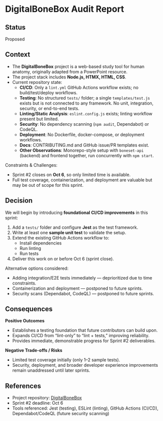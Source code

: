 # DigitalBoneBox Audit Report

## Status
Proposed

## Context
- The **DigitalBoneBox** project is a web-based study tool for human anatomy, originally adapted from a PowerPoint resource.  
- The project stack includes **Node.js, HTMX, HTML, CSS**.  
- Current repository state:  
  - **CI/CD**: Only a `lint.yml` GitHub Actions workflow exists; no build/test/deploy workflows.  
  - **Testing**: No structured `tests/` folder; a single `templates/test.js` exists but is not connected to any framework. No unit, integration, security, or end-to-end tests.  
  - **Linting/Static Analysis**: `eslint.config.js` exists; linting workflow present but limited.  
  - **Security**: No dependency scanning (`npm audit`, Dependabot) or CodeQL.  
  - **Deployment**: No Dockerfile, docker-compose, or deployment workflows.  
  - **Docs**: CONTRIBUTING.md and GitHub issue/PR templates exist.  
  - **Other Observations**: Monorepo-style setup with `boneset-api` (backend) and frontend together, run concurrently with `npm start`.  

Constraints & Challenges:  
- Sprint #2 closes on **Oct 6**, so only limited time is available.  
- Full test coverage, containerization, and deployment are valuable but may be out of scope for this sprint.  

## Decision
We will begin by introducing **foundational CI/CD improvements** in this sprint:  
1. Add a `tests/` folder and configure **Jest** as the test framework.  
2. Write at least one **sample unit test** to validate the setup.  
3. Extend the existing GitHub Actions workflow to:  
   - Install dependencies  
   - Run linting  
   - Run tests  
4. Deliver this work on or before Oct 6 (sprint close).  

Alternative options considered:  
- Adding integration/E2E tests immediately — deprioritized due to time constraints.  
- Containerization and deployment — postponed to future sprints.  
- Security scans (Dependabot, CodeQL) — postponed to future sprints.  

## Consequences
**Positive Outcomes**  
- Establishes a testing foundation that future contributors can build upon.  
- Expands CI/CD from “lint-only” to “lint + tests,” improving reliability.  
- Provides immediate, demonstrable progress for Sprint #2 deliverables.  

**Negative Trade-offs / Risks**  
- Limited test coverage initially (only 1–2 sample tests).  
- Security, deployment, and broader developer experience improvements remain unaddressed until later sprints.  

## References
- Project repository: [DigitalBoneBox](https://github.com/oss-slu/DigitalBonesBox)  
- Sprint #2 deadline: Oct 6  
- Tools referenced: Jest (testing), ESLint (linting), GitHub Actions (CI/CD), Dependabot/CodeQL (future security scanning)  
